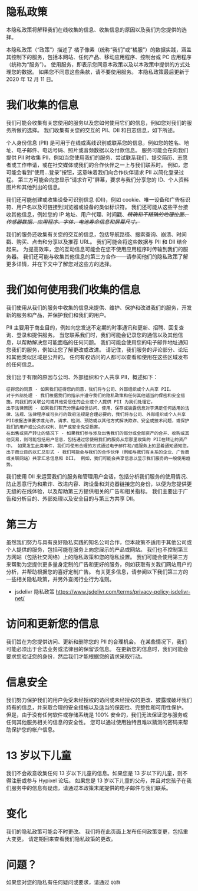 # 隐私政策

本隐私政策将解释我们在线收集的信息、收集信息的原因以及我们为您提供的选择。

本隐私政策（“政策”）描述了 橘子像素（统称“我们”或“橘服”）的数据实践，涵盖其控制下的服务，包括本网站、任何产品、移动应用程序、控制台或 PC 应用程序（统称为“服务”）。 使用服务，即表示您同意本政策以及以本政策中提供的方式处理您的数据。 如果您不同意这些条款，请不要使用服务。 本隐私政策最后更新于 2020 年 12 月 11 日。 

# 我们收集的信息

我们可能会收集有关您使用的服务以及您如何使用它们的信息，例如您对我们的服务所做的选择。 我们收集有关您的交互的 PII、DII 和日志信息，如下所述。

个人身份信息 (PII) 是可用于在线或离线识别或联系您的信息，例如您的姓名、地址、电子邮件、电话号码、照片或音频数据以及付款信息。 服务可能会在向我们提供 PII 时收集 PII，例如当您使用我们的服务、尝试联系我们、提交简历、志愿者或工作申请，或在社交媒体或我们的合作伙伴之一上与我们联系时。 例如，您可能会看到“使用...登录”按钮，这意味着我们向合作伙伴请求 PII 以简化登录过程。 第三方可能会向您显示“请求许可”屏幕，要求与我们分享您的 ID、个人资料图片和其他列出的信息。

我们还可能创建或收集设备可识别信息 (DII)，例如 cookie、唯一设备和广告标识符、用户名以及可链接到浏览器或设备的类似标识符。 我们还可能从这些平台接收其他信息，例如您的 IP 地址、用户代理、时间戳、*~~精确和不精确的地理位置、传感器数据、应用程序、字体、电池寿命信息和屏幕尺寸。~~*

我们的服务还收集有关您的交互的信息，包括导航路径、搜索查询、崩溃、时间戳、购买、点击和分享以及推荐 URL。 我们可能会将这些数据与 PII 和 DII 结合起来。 为提高效率，您的互动信息可能会在您不使用应用程序时传输到我们的服务器。 我们还可能与收集其他信息的第三方合作——请参阅他们的隐私政策了解更多详情，并在下文中了解您对这些方的选择。

# 我们如何使用我们收集的信息

我们使用从我们的服务中收集的信息来提供、维护、保护和改进我们的服务，开发新的服务和产品，并保护我们和我们的用户。

PII 主要用于商业目的，例如向您发送不定期的时事通讯和更新、招聘、回复查询、登录和提供服务。 当您联系我们时，我们可能会记录您的通信以及其他信息，以帮助解决您可能面临的任何问题。 我们可能会使用您的电子邮件地址通知您我们的服务，例如让您了解更改或改进。 请记住，我们服务的评论部分、论坛和其他类似区域是公开的。 任何有权访问的人都可以查看和使用在这些区域发布的任何信息。

我们出于有限的原因与公司、外部组织和个人共享 PII，概述如下：

    征得您的同意 - 如果我们征得您的同意，我们将与公司、外部组织或个人共享 PII。
    对于外部处理 - 我们根据我们的指示并遵守我们的隐私政策和任何其他适当的保密和安全措施，向我们的关联公司或其他受信任的企业或个人提供 PII 为我们处理它。
    出于法律原因 - 如果我们有充分理由相信访问、使用、保存或披露信息对于满足任何适用的法律、法规、法律程序或可执行的政府法规是合理必要的，我们将与公司、外部组织或个人共享 PII根据法律要求或允许，请求、检测、预防或以其他方式解决欺诈、安全或技术问题，或保护我们的用户或公众的权利、财产或安全免受损害。
    在出售或资产转让的情况下 - 如果我们参与涉及出售我们的部分或全部资产的合并、收购或其他交易，则可能包括用户信息，包括通过您使用我们的服务从您那里收集的 PII在转让的资产中。 如果发生此类事件，我们将使用合理的方式通过电子邮件和/或服务上的显着通知通知您。
    出于商业目的以汇总形式 - 我们可能会与我们的合作伙伴（例如与我们有关系的企业、广告商或关联网站）共享汇总信息和 DII。 例如，我们可能会共享信息以显示我们服务的一般使用趋势。

我们使用 DII 来运营我们的服务和管理用户会话，包括分析我们服务的使用情况、防止恶意行为和欺诈、改进内容、跨设备和浏览器链接您的身份，以便为您提供更无缝的在线体验，以及帮助第三方提供相关的广告和相关指标。 我们主要出于广告和分析目的、外部处理以及安全目的与第三方共享 DII。

# 第三方

虽然我们努力与具有良好隐私实践的知名公司合作，但本政策不适用于其他公司或个人提供的服务，包括可能在服务上向您展示的产品或网站。 我们也不控制第三方网站（包括社交网络）上的隐私政策和您的隐私设置。 我们可能会使用第三方来帮助为您提供更多量身定制的广告和更好的服务，例如获取有关我们网站用户的分析，并帮助根据您的喜好定制广告。 有关更多信息，请参阅以下我们第三方的一些相关隐私政策，并另外查阅行业行为准则。 

* jsdelivr 隐私政策 https://www.jsdelivr.com/terms/privacy-policy-jsdelivr-net/

# 访问和更新您的信息

我们旨在为您提供访问、更新和删除您的 PII 的合理机会。 在某些情况下，我们可能必须出于合法业务或法律目的保留该信息。 在更新您的信息时，我们可能会要求您验证您的身份，然后我们才能根据您的请求采取行动。

# 信息安全

我们努力保护我们的用户免受未经授权的访问或未经授权的更改、披露或破坏我们持有的信息，并采取合理的安全措施以及适当的保密性、完整性和可用性保护。 但是，由于没有任何软件或存储系统是 100% 安全的，我们无法保证您与服务或任何其他服务相关的信息的安全性。 您可以通过使用独特且难以猜测的密码来帮助保护您的帐户信息。

# 13 岁以下儿童

我们不会故意收集任何 13 岁以下儿童的信息。如果您是 13 岁以下的儿童，则不得注册或参与 Hypixel 论坛。 如果您是 13 岁以下儿童的父母，并且对您孩子在我们服务中的信息有疑虑，请通过本政策末尾提供的电子邮件与我们联系。 

# 变化

我们的隐私政策可能会不时更改。 我们将在此页面上发布任何政策变更，包括重大变更。 请定期回来查看我们隐私政策的更改。

# 问题？

如果您对您的隐私有任何疑问或要求，请通过 `QQ群` 